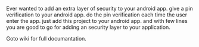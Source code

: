 Ever wanted to add an extra layer of security to your android app. give a pin verification to your android app. do the pin verification each time the user enter the app. just add this project to your android app. and with few lines you are good to go for adding an security layer to your application.

Goto wiki for full documantation.
